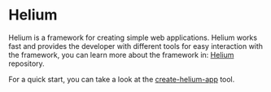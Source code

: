 # Helium 

Helium is a framework for creating simple web applications. Helium works fast and provides the developer with different tools for easy interaction with the framework, you can learn more about the framework in: [Helium](https://github.com/Helium-project/Helium) repository.

For a quick start, you can take a look at the [create-helium-app](https://github.com/Helium-project/helium-create-app) tool.
